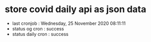 # store covid daily api as json data

- last cronjob : Wednesday, 25 November 2020 08:11:11
- status og cron : success
- status daily cron : success
      
      